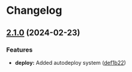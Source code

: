 # Changelog

## [2.1.0](https://github.com/nodemailer/libqp/compare/v2.0.1...v2.1.0) (2024-02-23)


### Features

* **deploy:** Added autodeploy system ([def1b22](https://github.com/nodemailer/libqp/commit/def1b2282e9304a5c330e1e92f3db619179bcd3b))
